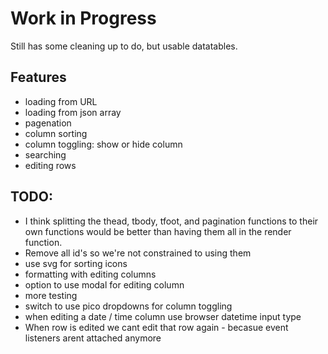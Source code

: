 # Work in Progress

Still has some cleaning up to do, but usable datatables.
## Features
 - loading from URL
 - loading from json array
 - pagenation
 - column sorting
 - column toggling: show or hide column
 - searching
 - editing rows

## TODO:
 - I think splitting the thead, tbody, tfoot, and pagination functions to their own functions would be better than having them all in the render function.
 - Remove all id's so we're not constrained to using them
 - use svg for sorting icons
 - formatting with editing columns
 - option to use modal for editing column
 - more testing
 - switch to use pico dropdowns for column toggling
 - when editing a date / time column use browser datetime input type
 - When row is edited we cant edit that row again - becasue event listeners arent attached anymore